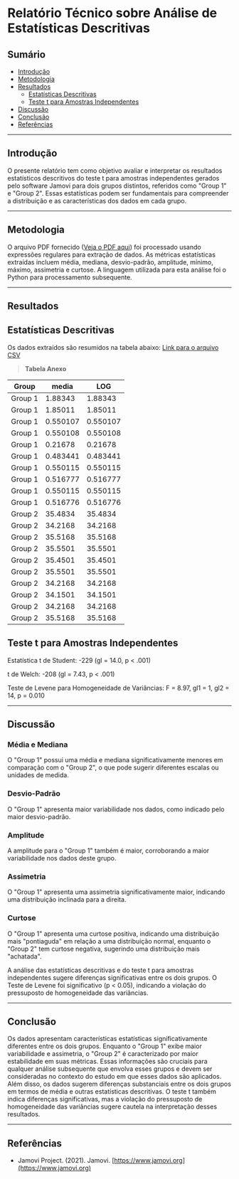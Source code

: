 # Relatório Técnico sobre Análise de Estatísticas Descritivas

## Sumário

- [Introdução](#introdução)
- [Metodologia](#metodologia)
- [Resultados](#resultados)
    - [Estatísticas Descritivas](#estatísticas-descritivas)
    - [Teste t para Amostras Independentes](#teste-t-para-amostras-independentes)
- [Discussão](#discussão)
- [Conclusão](#conclusão)
- [Referências](#referências)

---

## Introdução

O presente relatório tem como objetivo avaliar e interpretar os resultados estatísticos descritivos do teste t para amostras independentes gerados pelo software Jamovi para dois grupos distintos, referidos como "Group 1" e "Group 2". Essas estatísticas podem ser fundamentais para compreender a distribuição e as características dos dados em cada grupo.

---

## Metodologia

O arquivo PDF fornecido ([Veja o PDF aqui](https://github.com/jonathamgg/sarik_validation_graphics/blob/master/c%C3%A1lculo%20estat%C3%ADstico%20com%20jamovi/taxa_resposta/db/media_tr_curl_transformado.pdf)) foi processado usando expressões regulares para extração de dados. As métricas estatísticas extraídas incluem média, mediana, desvio-padrão, amplitude, mínimo, máximo, assimetria e curtose. A linguagem utilizada para esta análise foi o Python para processamento subsequente.

---

## Resultados

## Estatísticas Descritivas
Os dados extraídos são resumidos na tabela abaixo:
[Link para o arquivo CSV](https://github.com/jonathamgg/sarik_validation_graphics/blob/master/c%C3%A1lculo%20estat%C3%ADstico%20com%20jamovi/taxa_resposta/db/media_tr_curl_transformado.csv)

> **Tabela Anexo**

| Group  | media    | LOG     |
|--------|----------|---------|
| Group 1| 1.88343  | 1.88343 |
| Group 1| 1.85011  | 1.85011 |
| Group 1| 0.550107 | 0.550107|
| Group 1| 0.550108 | 0.550108|
| Group 1| 0.21678  | 0.21678 |
| Group 1| 0.483441 | 0.483441|
| Group 1| 0.550115 | 0.550115|
| Group 1| 0.516777 | 0.516777|
| Group 1| 0.550115 | 0.550115|
| Group 1| 0.516776 | 0.516776|
| Group 2| 35.4834  | 35.4834 |
| Group 2| 34.2168  | 34.2168 |
| Group 2| 35.5168  | 35.5168 |
| Group 2| 35.5501  | 35.5501 |
| Group 2| 35.4501  | 35.4501 |
| Group 2| 35.5501  | 35.5501 |
| Group 2| 34.2168  | 34.2168 |
| Group 2| 34.1501  | 34.1501 |
| Group 2| 34.2168  | 34.2168 |
| Group 2| 35.5168  | 35.5168 |


## Teste t para Amostras Independentes

Estatística t de Student: -229 (gl = 14.0, p < .001)

t de Welch: -208 (gl = 7.43, p < .001)

Teste de Levene para Homogeneidade de Variâncias: F = 8.97, gl1 = 1, gl2 = 14, p = 0.010

---

## Discussão

### Média e Mediana
O "Group 1" possui uma média e mediana significativamente menores em comparação com o "Group 2", o que pode sugerir diferentes escalas ou unidades de medida.

### Desvio-Padrão
O "Group 1" apresenta maior variabilidade nos dados, como indicado pelo maior desvio-padrão.

### Amplitude
A amplitude para o "Group 1" também é maior, corroborando a maior variabilidade nos dados deste grupo.

### Assimetria
O "Group 1" apresenta uma assimetria significativamente maior, indicando uma distribuição inclinada para a direita.

### Curtose
O "Group 1" apresenta uma curtose positiva, indicando uma distribuição mais "pontiaguda" em relação a uma distribuição normal, enquanto o "Group 2" tem curtose negativa, sugerindo uma distribuição mais "achatada".

A análise das estatísticas descritivas e do teste t para amostras independentes sugere diferenças significativas entre os dois grupos. O Teste de Levene foi significativo (p < 0.05), indicando a violação do pressuposto de homogeneidade das variâncias.

---

## Conclusão

Os dados apresentam características estatísticas significativamente diferentes entre os dois grupos. Enquanto o "Group 1" exibe maior variabilidade e assimetria, o "Group 2" é caracterizado por maior estabilidade em suas métricas. Essas informações são cruciais para qualquer análise subsequente que envolva esses grupos e devem ser consideradas no contexto do estudo em que esses dados são aplicados. Além disso, os dados sugerem diferenças substanciais entre os dois grupos em termos de média e outras estatísticas descritivas. O teste t também indica diferenças significativas, mas a violação do pressuposto de homogeneidade das variâncias sugere cautela na interpretação desses resultados.

---

## Referências

- Jamovi Project. (2021). Jamovi. [https://www.jamovi.org](https://www.jamovi.org)

